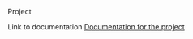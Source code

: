 Project

Link to documentation
[Documentation for the project](https://docs.google.com/document/d/1E1HGq0qpaE9NDQxZzFscv9yeeOTT5V2wN36GgM1E8cI/edit?usp=sharing)
